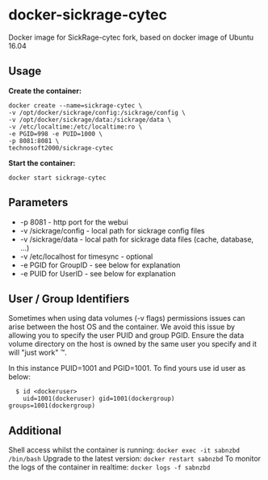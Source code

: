 # docker-sickrage-cytec
Docker image for SickRage-cytec fork, based on docker image of Ubuntu 16.04

## Usage ##

__Create the container:__
```
docker create --name=sickrage-cytec \
-v /opt/docker/sickrage/config:/sickrage/config \
-v /opt/docker/sickrage/data:/sickrage/data \
-v /etc/localtime:/etc/localtime:ro \
-e PGID=998 -e PUID=1000 \
-p 8081:8081 \
technosoft2000/sickrage-cytec
```

__Start the container:__
```
docker start sickrage-cytec
```

## Parameters ##
* -p 8081 - http port for the webui
* -v /sickrage/config - local path for sickrage config files
* -v /sickrage/data - local path for sickrage data files (cache, database, ...)
* -v /etc/localhost for timesync - optional
* -e PGID for GroupID - see below for explanation
* -e PUID for UserID - see below for explanation

## User / Group Identifiers ##
Sometimes when using data volumes (-v flags) permissions issues can arise between the host OS and the container. We avoid this issue by allowing you to specify the user PUID and group PGID. Ensure the data volume directory on the host is owned by the same user you specify and it will "just work" ™.

In this instance PUID=1001 and PGID=1001. To find yours use id user as below:

```
  $ id <dockeruser>
    uid=1001(dockeruser) gid=1001(dockergroup) groups=1001(dockergroup)
```

## Additional ##
Shell access whilst the container is running: `docker exec -it sabnzbd /bin/bash`
Upgrade to the latest version: `docker restart sabnzbd`
To monitor the logs of the container in realtime: `docker logs -f sabnzbd`
